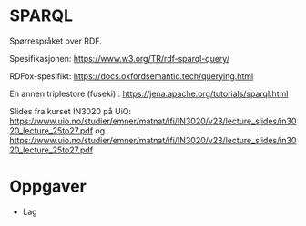 # SPARQL
Spørrespråket over RDF.

Spesifikasjonen: https://www.w3.org/TR/rdf-sparql-query/

RDFox-spesifikt: https://docs.oxfordsemantic.tech/querying.html

En annen triplestore (fuseki) : https://jena.apache.org/tutorials/sparql.html

Slides fra kurset IN3020 på UiO: https://www.uio.no/studier/emner/matnat/ifi/IN3020/v23/lecture_slides/in3020_lecture_25to27.pdf
og
https://www.uio.no/studier/emner/matnat/ifi/IN3020/v23/lecture_slides/in3020_lecture_25to27.pdf

# Oppgaver

* Lag